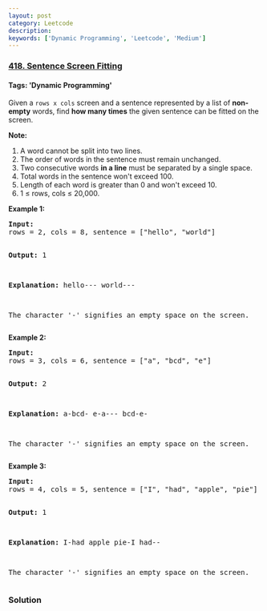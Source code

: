 ```yaml
---
layout: post
category: Leetcode
description: 
keywords: ['Dynamic Programming', 'Leetcode', 'Medium']
---
```

### [418. Sentence Screen Fitting](https://leetcode.com/problems/sentence-screen-fitting)

#### Tags: 'Dynamic Programming'

<div class="content__u3I1 question-content__JfgR"><div><p>Given a <code>rows x cols</code> screen and a sentence represented by a list of <b>non-empty</b> words, find <b>how many times</b> the given sentence can be fitted on the screen.
</p>
<p><b>Note:</b>
</p><ol>
<li>A word cannot be split into two lines.</li>
<li>The order of words in the sentence must remain unchanged.</li>
<li>Two consecutive words <b>in a line</b> must be separated by a single space.</li>
<li>Total words in the sentence won't exceed 100.</li>
<li>Length of each word is greater than 0 and won't exceed 10.</li>
<li>1 ≤ rows, cols ≤ 20,000.</li>
</ol>
<p></p>
<p>
<b>Example 1:</b>
</p><pre><b>Input:</b>
rows = 2, cols = 8, sentence = ["hello", "world"]

<b>Output:</b> 
1

<b>Explanation:</b>
hello---
world---

The character '-' signifies an empty space on the screen.
</pre>
<p></p>
<p>
<b>Example 2:</b>
</p><pre><b>Input:</b>
rows = 3, cols = 6, sentence = ["a", "bcd", "e"]

<b>Output:</b> 
2

<b>Explanation:</b>
a-bcd- 
e-a---
bcd-e-

The character '-' signifies an empty space on the screen.
</pre>
<p></p>
<p>
<b>Example 3:</b>
</p><pre><b>Input:</b>
rows = 4, cols = 5, sentence = ["I", "had", "apple", "pie"]

<b>Output:</b> 
1

<b>Explanation:</b>
I-had
apple
pie-I
had--

The character '-' signifies an empty space on the screen.
</pre>
<p></p></div></div>

### Solution
